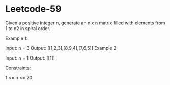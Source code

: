 # Leetcode-59
Given a positive integer n, generate an n x n matrix filled with elements from 1 to n2 in spiral order.

 

Example 1:


Input: n = 3
Output: [[1,2,3],[8,9,4],[7,6,5]]
Example 2:

Input: n = 1
Output: [[1]]
 

Constraints:

1 <= n <= 20